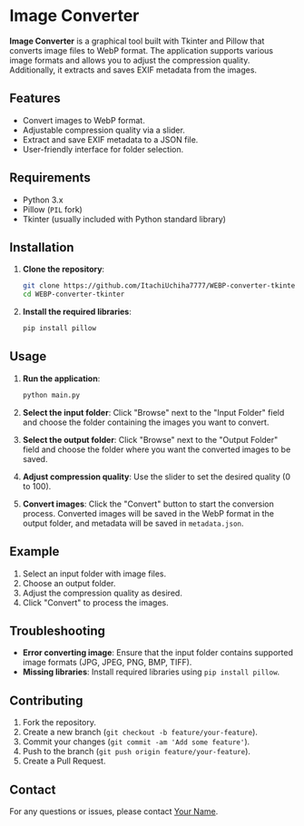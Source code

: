 # Image Converter

**Image Converter** is a graphical tool built with Tkinter and Pillow that converts image files to WebP format. The application supports various image formats and allows you to adjust the compression quality. Additionally, it extracts and saves EXIF metadata from the images.

## Features

- Convert images to WebP format.
- Adjustable compression quality via a slider.
- Extract and save EXIF metadata to a JSON file.
- User-friendly interface for folder selection.

## Requirements

- Python 3.x
- Pillow (`PIL` fork)
- Tkinter (usually included with Python standard library)

## Installation

1. **Clone the repository**:
    ```bash
    git clone https://github.com/ItachiUchiha7777/WEBP-converter-tkinter.git
    cd WEBP-converter-tkinter
    ```

2. **Install the required libraries**:
    ```bash
    pip install pillow
    ```

## Usage

1. **Run the application**:
    ```bash
    python main.py
    ```

2. **Select the input folder**: Click "Browse" next to the "Input Folder" field and choose the folder containing the images you want to convert.

3. **Select the output folder**: Click "Browse" next to the "Output Folder" field and choose the folder where you want the converted images to be saved.

4. **Adjust compression quality**: Use the slider to set the desired quality (0 to 100).

5. **Convert images**: Click the "Convert" button to start the conversion process. Converted images will be saved in the WebP format in the output folder, and metadata will be saved in `metadata.json`.

## Example

1. Select an input folder with image files.
2. Choose an output folder.
3. Adjust the compression quality as desired.
4. Click "Convert" to process the images.

## Troubleshooting

- **Error converting image**: Ensure that the input folder contains supported image formats (JPG, JPEG, PNG, BMP, TIFF).
- **Missing libraries**: Install required libraries using `pip install pillow`.

## Contributing

1. Fork the repository.
2. Create a new branch (`git checkout -b feature/your-feature`).
3. Commit your changes (`git commit -am 'Add some feature'`).
4. Push to the branch (`git push origin feature/your-feature`).
5. Create a Pull Request.

## Contact

For any questions or issues, please contact [Your Name](mailto:rohitgusain792@gmail.com).

